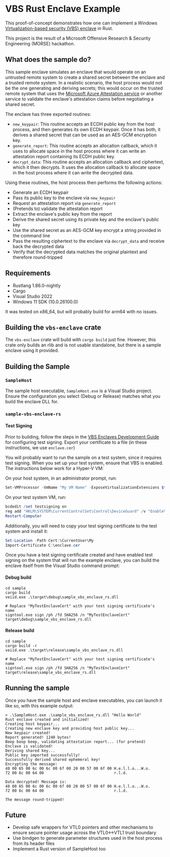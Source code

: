 # VBS Rust Enclave Example

This proof-of-concept demonstrates how one can implement a Windows [Virtualization-based security (VBS) enclave](https://learn.microsoft.com/en-us/windows/win32/trusted-execution/vbs-enclaves) in Rust.

This project is the result of a Microsoft Offensive Research & Security Engineering (MORSE) hackathon.

## What does the sample do?

This sample enclave simulates an enclave that would operate on an untrusted remote system to create a shared secret between the enclave and a trusted remote system. In a realistic scenario, the host process would not be the one generating and deriving secrets; this would occur on the trusted remote system that uses the [Microsoft Azure Attestation service](https://learn.microsoft.com/en-us/azure/attestation/overview) or another service to validate the enclave's attestation claims before negotiating a shared secret.

The enclave has three exported routines:
- `new_keypair`: This routine accepts an ECDH public key from the host process, and then generates its own ECDH keypair. Once it has both, it derives a shared secret that can be used as an AES-GCM encryption key.
- `generate_report`: This routine accepts an allocation callback, which it uses to allocate space in the host process where it can write an attestation report containing its ECDH public key.
- `decrypt_data`: This routine accepts an allocation callback and ciphertext, which it then decrypts. It uses the allocation callback to allocate space in the host process where it can write the decrypted data.

Using these routines, the host process then performs the following actions:
- Generate an ECDH keypair
- Pass its public key to the enclave via `new_keypair`
- Request an attestation report via `generate_report`
- (Pretends to) validate the attestation report
- Extract the enclave's public key from the report
- Derive the shared secret using its private key and the enclave's public key
- Use the shared secret as an AES-GCM key encrypt a string provided in the command line
- Pass the resulting ciphertext to the enclave via `decrypt_data` and receive back the decrypted data
- Verify that the decrypted data matches the original plaintext and therefore round-tripped

## Requirements

- Rustlang 1.86.0-nightly
- Cargo
- Visual Studio 2022
- Windows 11 SDK (10.0.26100.0)

It was tested on x86_64, but will probably build for arm64 with no issues.

## Building the `vbs-enclave` crate

The `vbs-enclave` crate will build with `cargo build` just fine. However, this crate only builds an rlib and is not usable standalone, but there is a sample enclave using it provided.

## Building the Sample

### `SampleHost`

The sample host executable, `SampleHost.exe` is a Visual Studio project. Ensure the configuration you select (Debug or Release) matches what you build the enclave DLL for.  

### `sample-vbs-enclave-rs`

#### Test Signing
Prior to building, follow the steps in the [VBS Enclaves Development Guide](https://learn.microsoft.com/en-us/windows/win32/trusted-execution/vbs-enclaves-dev-guide#step-3-signing-vbs-enclave-dlls) for configuring test signing. Export your certificate to a file (in these instructions, we use `enclave.cer`)

You will probably want to run the sample on a test system, since it requires test signing. When you set up your test system, ensure that VBS is enabled. The instructions below work for a Hyper-V VM:

On your host system, in an administrator prompt, run:
```powershell
Set-VMProcessor -VmName "My VM Name" -ExposeVirtualizationExtensions $true
```

On your test system VM, run:
```powershell
bcdedit /set testsigning on
reg add "HKLM\SYSTEM\CurrentControlSet\Control\DeviceGuard" /v "EnableVirtualizationBasedSecurity" /t REG_DWORD /d 1 /f
Restart-Computer
```

Additionally, you will need to copy your test signing certificate to the test system and install it:

```powershell
Set-Location -Path Cert:\CurrentUser\My
Import-Certificate C:\enclave.cer 
```

Once you have a test signing certificate created and have enabled test signing on the system that will run the example enclave, you can build the enclave itself from the Visual Studio command prompt:

#### Debug build

```
cd sample
cargo build
veiid.exe .\target\debug\sample_vbs_enclave_rs.dll

# Replace "MyTestEnclaveCert" with your test signing certificate's name
signtool.exe sign /ph /fd SHA256 /n "MyTestEnclaveCert" target\debug\sample_vbs_enclave_rs.dll
```

#### Release build

```
cd sample
cargo build -r
veiid.exe .\target\release\sample_vbs_enclave_rs.dll

# Replace "MyTestEnclaveCert" with your test signing certificate's name
signtool.exe sign /ph /fd SHA256 /n "MyTestEnclaveCert" target\release\sample_vbs_enclave_rs.dll
```

## Running the sample

Once you have the sample host and enclave executables, you can launch it like so, with this example output:

```
> .\SampleHost.exe .\sample_vbs_enclave_rs.dll "Hello World"
Rust enclave created and initialized!
Creating host keypair...
Creating new enclave key and providing host public key...
New keypair created!
Report generated! 1240 bytes!
Beep boop beep, validating attestation report... (for pretend)
Enclave is validated!
Deriving shared key...
Public key imported successfully!
Successfully derived shared ephemeral key!
Encrypting the message:
48 00 65 00 6c 00 6c 00 6f 00 20 00 57 00 6f 00 H.e.l.l.o...W.o.
72 00 6c 00 64 00                               r.l.d.

Data decrypted! Message is:
48 00 65 00 6c 00 6c 00 6f 00 20 00 57 00 6f 00 H.e.l.l.o...W.o.
72 00 6c 00 64 00                               r.l.d.

The message round-tripped!
```

## Future
- Develop safe wrappers for VTL0 pointers and other mechanisms to ensure secure pointer usage across the VTL0<->VTL1 trust boundary
- Use bindgen to generate parameter structures used in the host process from its header files
- Implement a Rust version of SampleHost too
